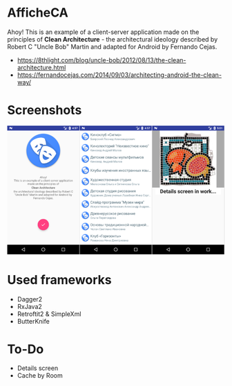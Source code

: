 # AfficheCA
Ahoy! This is an example of a client-server application made on the principles of <b>Clean Architecture</b> - the architectural ideology described by Robert C \"Uncle Bob\" Martin and adapted for Android by Fernando Cejas.

- https://8thlight.com/blog/uncle-bob/2012/08/13/the-clean-architecture.html
- https://fernandocejas.com/2014/09/03/architecting-android-the-clean-way/

# Screenshots
![alt text](https://github.com/Yavin86/AfficheCA/blob/master/screenshots/Screenshot_pan_small.png)

# Used frameworks
- Dagger2
- RxJava2
- Retroftit2 & SimpleXml
- ButterKnife

# To-Do
- Details screen
- Cache by Room
